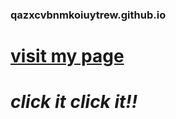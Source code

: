 ### qazxcvbnmkoiuytrew.github.io
# [visit my page](https://qazxcvbnmkoiuytrew.github.io/)
# ***click it click it!!***
